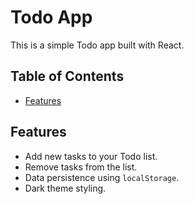 # Todo App

This is a simple Todo app built with React.

## Table of Contents

- [Features](#features)

## Features

- Add new tasks to your Todo list.
- Remove tasks from the list.
- Data persistence using `localStorage`.
- Dark theme styling.

